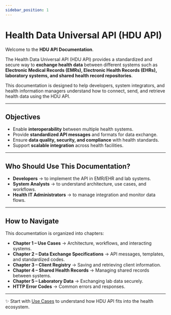 ```yaml
---
sidebar_position: 1
---
```


# Health Data Universal API (HDU API)

Welcome to the **HDU API Documentation**.

The Health Data Universal API (HDU API) provides a standardized and secure way to **exchange health data** between different systems such as **Electronic Medical Records (EMRs), Electronic Health Records (EHRs), laboratory systems, and shared health record repositories**.

This documentation is designed to help developers, system integrators, and health information managers understand how to connect, send, and retrieve health data using the HDU API.

---

## Objectives
- Enable **interoperability** between multiple health systems.
- Provide **standardized API messages** and formats for data exchange.
- Ensure **data quality, security, and compliance** with health standards.
- Support **scalable integration** across health facilities.

---

## Who Should Use This Documentation?
- **Developers** → to implement the API in EMR/EHR and lab systems.
- **System Analysts** → to understand architecture, use cases, and workflows.
- **Health IT Administrators** → to manage integration and monitor data flows.

---

## How to Navigate
This documentation is organized into chapters:

- **Chapter 1 – Use Cases** → Architecture, workflows, and interacting systems.
- **Chapter 2 – Data Exchange Specifications** → API messages, templates, and standardized codes.
- **Chapter 3 – Client Registry** → Saving and retrieving client information.
- **Chapter 4 – Shared Health Records** → Managing shared records between systems.
- **Chapter 5 – Laboratory Data** → Exchanging lab data securely.
- **HTTP Error Codes** → Common errors and responses.

---

✨ Start with [Use Cases](chapter1/Health-facility-to-hdu) to understand how HDU API fits into the health ecosystem.
